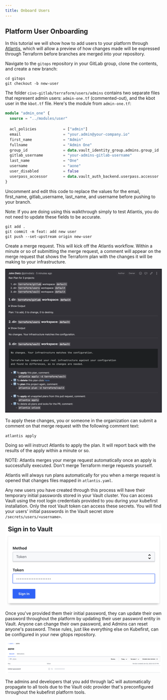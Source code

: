 ```yaml
---
title: Onboard Users
---
```


## Platform User Onboarding

In this tutorial we will show how to add users to your platform through [Atlantis](https://www.runatlantis.io/), which will allow a preview of how changes made will be expressed through Terraform before branches are merged into your repository.

Navigate to the `gitops` repository in your GitLab group, clone the contents, and create a new branch:

```shell
cd gitops
git checkout -b new-user
```

The folder `civo-gitlab/terraform/users/admins` contains two separate files that represent admin users: `admin-one.tf` (commented-out), and the kbot user in the `kbot.tf` file. Here's the module from `admin-one.tf`:

```terraform
module "admin_one" {
  source = "../modules/user"

  acl_policies            = ["admin"]
  email                   = "your.admin@your-company.io"
  first_name              = "Admin"
  fullname                = "Admin One"
  group_id                = data.vault_identity_group.admins.group_id
  gitlab_username         = "your-admins-gitlab-username"
  last_name               = "One"
  username                = "aone"
  user_disabled           = false
  userpass_accessor       = data.vault_auth_backend.userpass.accessor
}
```

Uncomment and edit this code to replace the values for the email, first_name, gitlab_username, last_name, and username before pushing to your branch.

Note: If you are doing using this walkthrough simply to test Atlantis, you do not need to update these fields to be accurate.

```shell
git add .
git commit -m feat: add new user
git push --set-upstream origin new-user
```

Create a merge request. This will kick off the Atlantis workflow. Within a minute or so of submitting the merge request, a comment will appear on the merge request that shows the Terraform plan with the changes it will be making to your infrastructure.

![Atlantis Plan Comment Example](../../../img/common/gitlab/atlantis-comments.png)

To apply these changes, you or someone in the organization can submit a comment on that merge request with the following comment text:

`atlantis apply`

Doing so will instruct Atlantis to apply the plan. It will report back with the results of the apply within a minute or so.

NOTE: Atlantis merges your merge request automatically once an apply is successfully executed. Don't merge Terraform merge requests yourself.

Atlantis will always run plans automatically for you when a merge request is opened that changes files mapped in `atlantis.yaml`.

Any new users you have created through this process will have their temporary initial passwords stored in your Vault cluster. You can access Vault using the root login credentials provided to you during your kubefirst installation. Only the root Vault token can access these secrets. You will find your users' initial passwords in the Vault secret store `/secrets/users/<username>`.

![vault token login](../../../img/kubefirst/local/vault-token-login.png)

Once you've provided them their initial password, they can update their own password throughout the platform by updating their user password entity in Vault. Anyone can change their own password, and Admins can reset anyone's password. These rules, just like everything else on Kubefirst, can be configured in your new gitops repository.

![default user creation](../../../img/kubefirst/local/default-user-creation.png)

The admins and developers that you add through IaC will automatically propagate to all tools due to the Vault oidc provider that's preconfigured throughout the kubefirst platform tools.
